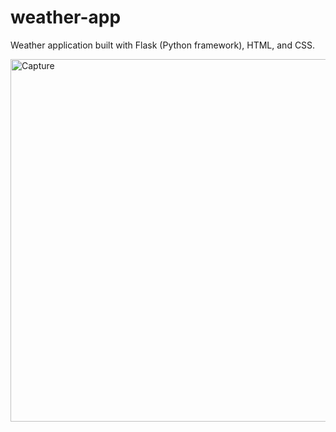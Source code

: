 # weather-app
Weather application built with Flask (Python framework), HTML, and CSS.


<img width="580" alt="Capture" src="https://github.com/user-attachments/assets/3df87561-708c-4248-99ff-0e5f7c3eecf5" />
